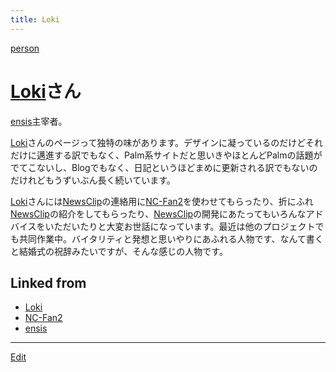 ```yaml
---
title: Loki
---
```

[person](/person)




# [Loki](/Loki)さん

[ensis](/ensis)主宰者。



[Loki](/Loki)さんのページって独特の味があります。デザインに凝っているのだけどそれだけに邁進する訳でもなく、Palm系サイトだと思いきやほとんどPalmの話題がでてこないし、Blogでもなく、日記というほどまめに更新される訳でもないのだけれどもうずいぶん長く続いています。



[Loki](/Loki)さんには[NewsClip](/NewsClip)の連絡用に[NC-Fan2](/NC-Fan2)を使わせてもらったり、折にふれ[NewsClip](/NewsClip)の紹介をしてもらったり、[NewsClip](/NewsClip)の開発にあたってもいろんなアドバイスをいただいたりと大変お世話になっています。最近は他のプロジェクトでも共同作業中。バイタリティと発想と思いやりにあふれる人物です、なんて書くと結婚式の祝辞みたいですが、そんな感じの人物です。









## Linked from

* [Loki](/Loki)
* [NC-Fan2](/NC-Fan2)
* [ensis](/ensis)


----

[Edit](https://github.com/vitroid/vitroid.github.io/edit/master/MD/Loki.md)

